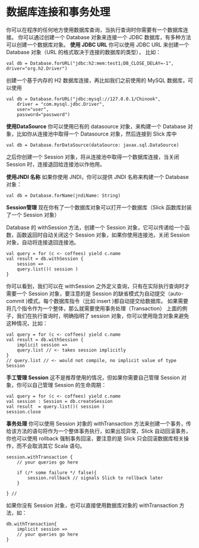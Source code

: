 # 数据库连接和事务处理
你可以在程序的任何地方使用数据库查询，当执行查询时你需要有一个数据库连接。
你可以通过创建一个 Database 对象来连接一个 JDBC 数据库，有多种方法可以创建一个数据库对象。
**使用 JDBC URL**
你可以使用 JDBC URL 来创建一个 Database 对象（URL 的格式取决于连接的数据库的类型），
比如：
```
val db = Database.forURL("jdbc:h2:mem:test1;DB_CLOSE_DELAY=-1", driver="org.h2.Driver")
```
创建一个基于内存的 H2 数据库连接，再比如我们之前使用的 MySQL 数据库，可以使用
```
val db = Database.forURL("jdbc:mysql://127.0.0.1/Chinook",
    driver = "com.mysql.jdbc.Driver",
    user="user",
    password="password")
```
**使用DataSource**
你可以使用已有的 datasource 对象，来构建一个 Database 对象，比如你从连接池中取得一个 Datasource 对象，然后连接到 Slick 库中
```
val db = Database.forDataSource(dataSource: javax.sql.DataSource)
```
之后你创建一个 Session 对象，将从连接池中取得一个数据库连接，当关闭 Session 时，连接退回给连接池以作他用。

**使用JNDI 名称**
如果你使用 JNDI，你可以提供 JNDI 名称来构建一个 Database 对象：
```
val db = Database.forName(jndiName: String)
```
**Session管理**
现在你有了一个数据库对象可以打开一个数据库（Slick 函数库封装了一个 Session 对象）

Database 的 withSession 方法，创建一个 Session 对象，它可以传递给一个函数，函数返回时自动关闭这个 Session 对象，如果你使用连接池，关闭 Session 对象，自动将连接退回连接池。
```
val query = for (c <- coffees) yield c.name
val result = db.withSession {
    session =>
    query.list()( session )
}
```
你可以看到，我们可以在 withSession 之外定义查询，只有在实际执行查询时才需要一个 Session 对象，要注意的是 Session 的缺省模式为自动提交（auto-commit )模式。每个数据库指令（比如 insert )都自动提交给数据库。 如果需要将几个指令作为一个整体，那么就需要使用事务处理（Transaction）
上面的例子，我们在执行查询时，明确指明了 session 对象，你可以使用隐含对象来避免这种情况，比如：
```
val query = for (c <- coffees) yield c.name
val result = db.withSession {
    implicit session =>
    query.list // <- takes session implicitly
}
// query.list // <- would not compile, no implicit value of type Session
```
**手工管理 Session**
这不是推荐使用的情况，但如果你需要自己管理 Session 对象，你可以自己管理 Session 的生命周期：
```
val query = for (c <- coffees) yield c.name
val session : Session = db.createSession
val result  = query.list()( session )
session.close
```
**事务处理**
你可以使用 Session 对象的 withTransaction 方法来创建一个事务，传给该方法的语句将作为一个整体事务执行，如果出现异常，Slick 自动回滚事务，你也可以使用 rollback 强制事务回滚，要注意的是 Slick 只会回滚数据库相关操作，而不会取消其它 Scala 语句。
```
session.withTransaction {
    // your queries go here

    if (/* some failure */ false){
        session.rollback // signals Slick to rollback later
    }

} //
```
如果你没有 Session 对象，也可以直接使用数据库对象的 withTransaction 方法，如：
```
db.withTransaction{
    implicit session =>
    // your queries go here
}
```